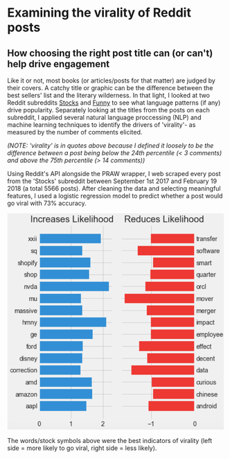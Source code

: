 # Examining the virality of Reddit posts
## How choosing the right post title can (or can't) help drive engagement

Like it or not, most books (or articles/posts for that matter) are judged by their covers. A catchy title or graphic can be the difference between the best sellers' list and the literary wilderness. In that light, I looked at two Reddit subreddits [Stocks](https://www.reddit.com/r/stocks/) and [Funny](https://www.reddit.com/r/funny/) to see what language patterns (if any) drive popularity. Separately looking at the titles from the posts on each subreddit, I applied several natural language proccessing (NLP) and machine learning techniques to identify the drivers of 'virality'- as measured by the number of comments elicited.

*(NOTE: 'virality' is in quotes above because I defined it loosely to be the difference between a post being below the 24th percentile (< 3 comments) and above the 75th percentile (> 14 comments))*

Using Reddit's API alongside the PRAW wrapper, I web scraped every post from the 'Stocks' subreddit between September 1st 2017 and February 19 2018 (a total 5566 posts). After cleaning the data and selecting meaningful features, I used a logistic regression model to predict whether a post would go viral with 73% accuracy. 

<img src="https://github.com/slevin886/Reddit_Stock_Subreddit/blob/master/images/Picture2.png" height="500" width="500">

The  words/stock symbols above were the best indicators of virality (left side = more likely to go viral, right side = less likely).

